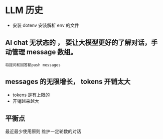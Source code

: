 # LLM 历史

- 安装 dotenv 安装解析 env 的文件

## AI chat 无状态的 ， 要让大模型更好的了解对话，手动管理 message 数组。

    将提问和回答都push messages

## messages 的无限增长， tokens 开销太大

- tokens 是有上限的
- 开销越来越大

## 平衡点

最近最少使用原则
维护一定轮数的对话

